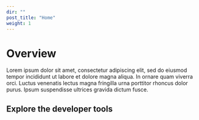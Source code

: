 ```yaml
---
dir: ""
post_title: "Home"
weight: 1
---
```


# Overview

Lorem ipsum dolor sit amet, consectetur adipiscing elit, sed do eiusmod tempor incididunt ut labore et dolore magna aliqua. In ornare quam viverra orci. Luctus venenatis lectus magna fringilla urna porttitor rhoncus dolor purus. Ipsum suspendisse ultrices gravida dictum fusce. 

## Explore the developer tools